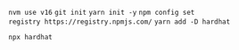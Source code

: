 `nvm use v16`
`git init`
`yarn init -y`
`npm config set registry https://registry.npmjs.com/`
`yarn add -D hardhat`

`npx hardhat`
